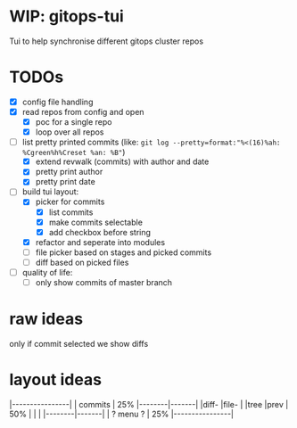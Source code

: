 # WIP: gitops-tui
Tui to help synchronise different gitops cluster repos

# TODOs
- [x] config file handling
- [x] read repos from config and open
    - [x] poc for a single repo
    - [x] loop over all repos
- [ ] list pretty printed commits (like: `git log --pretty=format:"%<(16)%ah: %Cgreen%h%Creset %an: %B"`)
    - [x] extend revwalk (commits) with author and date
    - [x] pretty print author
    - [x] pretty print date
- [ ] build tui layout:
    - [x] picker for commits
        - [x] list commits
        - [x] make commits selectable
        - [x] add checkbox before string
    - [x] refactor and seperate into modules
    - [ ] file picker based on stages and picked commits
    - [ ] diff based on picked files
- [ ] quality of life:
    - [ ] only show commits of master branch

# raw ideas
only if commit selected we show diffs

# layout ideas
|----------------|
| commits        | 25%
|--------|-------|
|diff-   |file-  |
|tree    |prev   | 50%
|        |       |
|--------|-------|
| ? menu ?       | 25%
|----------------|
